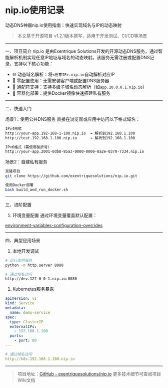 # nip.io使用记录

动态DNS神器nip.io使用指南：快速实现域名与IP的动态映射

> 本文基于开源项目 v1.2.1版本撰写，适用于开发测试、CI/CD等场景

---

一、项目简介
nip.io 是由Exentrique Solutions开发的开源动态DNS服务，通过智能解析机制实现任意IP地址与域名的动态映射。该服务无需注册或配置DNS记录，支持以下核心功能：

- 🌐 动态域名解析：将`<任意IP>.nip.io`自动解析对应IP
- 🚀 零配置使用：无需安装客户端或配置DNS服务器
- 🔧 通配符支持：支持多级子域名动态解析（如`app.10.0.0.1.nip.io`）
- 🐳 容器化部署：提供Docker镜像快速搭建私有服务

---

二、快速入门

场景1：使用公共DNS服务
直接在浏览器或应用中访问以下格式域名：

```bash
IPv4格式
http://your-app.192-168-1-100.nip.io  ➔ 解析到192.168.1.100
http://test.192.168.1.100.nip.io      ➔ 解析到192.168.1.100

IPv6格式（需使用破折号）
http://your-app.2001-0db8-85a3-0000-0000-8a2e-0370-7334.nip.io

```

场景2：自建私有服务

```bash
克隆项目
git clone https://github.com/exentriquesolutions/nip.io.git

使用Docker部署
bash build_and_run_docker.sh

```

---

三、进阶配置

1. 环境变量配置
通过环境变量覆盖默认配置：

[environment-variables-configuration-overrides](https://github.com/exentriquesolutions/nip.io/tree/master?tab=readme-ov-file#environment-variables-configuration-overrides)

---

四、典型应用场景

1. 本地开发调试

```bash
# 运行本地服务
python -m http.server 8080

# 通过域名访问
http://dev.127-0-0-1.nip.io:8080

```

1. Kubernetes服务暴露

```yaml
apiVersion: v1
kind: Service
metadata:
  name: demo-service
spec:
  type: ClusterIP
  externalIPs:
    - 192.168.1.100
  ports:
    - port: 80
---

# 通过域名访问
http://k8s.192.168.1.100.nip.io

```

---

> 项目地址：[GitHub - exentriquesolutions/nip.io](https://github.com/exentriquesolutions/nip.io)
> 更多技术细节可查阅项目Wiki文档
